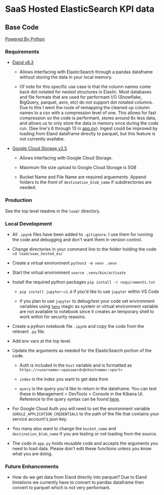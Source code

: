 
# SaaS Hosted ElasticSearch KPI data

  

## Base Code

  

[Powered By Python](https://python.org)

  

### Requirements

- [Eland v8.3](https://eland.readthedocs.io/en/latest/)

	- Allows interfacing with ElasticSearch through a pandas dataframe without storing the data in your local memory.

	- Of note for this specific use case is that the column names come back dot notated for nested structures in Elastic. Most databases and file formats that are used for performant I/O (Snowflake, BigQuery, parquet, avro, etc) do not support dot notated columns. Due to this I went the route of remapping the cleaned up column names to a csv with a compression level of one. This allows for fast compression so the code is performant, stores around 6x less data, and allows us to only store the data in memory once during the code run. (See line's 6 through 13 in [app.py](app.py)). Ingest could be improved by loading from Eland dataframe directly to parquet, but this feature is not currently availabe.

- [Google Cloud Storage v2.5](https://pypi.org/project/google-cloud-storage/)

	- Allows interfacing with Google Cloud Storage.

	- Maximum file size upload to Google Cloud Storage is 5GB

	- Bucket Name and File Name are required arguements. Append folders to the front of `destination_blob_name` if subdirectories are needed.

  

### Production

See the top level readme in the `load/` directory.

  

### Local Development

- All `.ipynb` files have been added to `.gitignore`. I use them for running the code and debugging and don't want them in version control.

- Change directories in your command line to the folder holding the code `cd load/saas_hosted_es/`

- Create a virtual environment `python3 -m venv .venv`

- Start the virtual environment `source .venv/bin/activate`

- Install the required python packages `pip install -r requirements.txt`

	- `pip install jupyter~=1.0` if you'd like to use `jupyter` within VS Code

	- if you plan to use `jupyter` to debug/test your code set environment variables using [`%env`](https://ipython.readthedocs.io/en/stable/interactive/magics.html#magic-env) magic as system or virtual environment variable are not available to notebook since it creates an temporary shell to work within for security reasons.

- Create a python notebook file `.ipynb` and copy the code from the relevant `.py` file.

- Add env vars at the top level. 
- Update the arguments as needed for the ElasticSearch portion of the code.

	- Auth is included in the `host` variable and is formatted as `https://<username>:<password>@<hostname>:<port>`

	- `index` is the index you want to get data from

	- `query` is the query you'd like to return in the dataframe. You can test these in Management > DevTools > Console in the Kibana UI. Reference to the query syntax can be found [here](https://www.elastic.co/guide/en/elasticsearch/reference/current/query-dsl.html).

- For Google Cloud Auth you will need to set the environment variable `GOOGLE_APPLICATION_CREDENTIALS` to the path of the file that contains your service account's json key.

- You many also want to change the `bucket_name` and `destination_blob_name` if you are testing or not loading from the source.

- The code in `app.py` holds reusable code and accepts the arguments you need to load data. Please don't edit these functions unless you know what you are doing.

  
  

### Future Enhancements

  

- How do we get data from Eland directly into parquet? Due to Eland limiations we currently have to convert to pandas dataframe then convert to parquet which is not very performant.